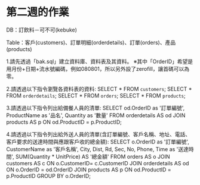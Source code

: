 # 第二週的作業

DB：訂飲料－可不可(kebuke)

Table：客戶(customers)、訂單明細(orderdetails)、訂單(orders)、產品(products)

1.請先透過「bak.sql」建立資料庫、資料表及其資料。
※其中「OrderID」希望是用月份+日期+流水號編碼，例如080801，所以另外設了zerofill，讓首碼可以為零。
  

2.請透過以下指令瀏覽各資料表的資料:
SELECT * FROM `customers`;
SELECT * FROM `orderdetails`;
SELECT * FROM `orders`;
SELECT * FROM `products`;
   
3.請透過以下指令列出給備餐人員的清單:
SELECT od.OrderID as '訂單編號', ProductName as '品名', Quantity as '數量'
FROM orderdetails AS od
JOIN products AS p 
ON od.ProductID = p.ProductID;

4.請透過以下指令列出給外送人員的清單(含訂單編號、客戶名稱、地址、電話、客戶要求的送達時間與應跟客戶收的總金額):
SELECT o.OrderID as '訂單編號', CustomerName as '客戶名稱', City, Dist, Rd, Sec, No, Phone, Time as '送達時間', SUM(Quantity * UnitPrice) AS '總金額'
FROM orders AS o
JOIN customers AS c 
ON o.CustomerID= c.CustomerID
JOIN orderdetails AS od 
ON o.OrderID = od.OrderID
JOIN products AS p 
ON od.ProductID = p.ProductID
GROUP BY o.OrderID;
